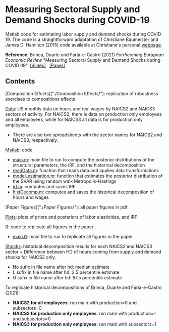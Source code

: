 # Measuring Sectoral Supply and Demand Shocks during COVID-19

Matlab code for estimating labor supply and demand shocks during COVID-19. The code is a straightforward adaptation of Christiane Baumeister and James D. Hamilton (2015) code available at Christiane's personal [webpage](https://sites.google.com/site/cjsbaumeister/research).

**Reference**: Brinca, Duarte and Faria-e-Castro (2021) *Forthcoming European Economic Review*
"Measuring Sectoral Supply and Demand Shocks during COVID-19". [[Slides]](https://jbduarte.com/files/seacen_slides.pdf) &nbsp; [[Paper]](https://s3.amazonaws.com/real.stlouisfed.org/wp/2020/2020-011.pdf) 

## Contents

[Composition Effects]("./Composition Effects/"): replication of robustness exercises to compositions effects 

[Data](./Data/): US monthly data on hours and real wages by NAICS2 and NAICS3 sectors of activity. For NAICS2, there is data on production only employees and all employees, while for NAICS3 all data is for production only employees. 

- There are also two spreadsheets with the sector names for NAICS2 and NAICS3, respectively.

[Matlab](./Matlab/): code

- [main.m](./Matlab/main.m): main file to run to compute the posterior distributions of the structural parameters, the IRF, and the historical decomposition
- [readData.m](./Matlab/readData.m): function that reads data and applies data transformations
- [model_estimation.m](./Matlab/model_estimation.m): function that estimates the posterior distribution of the SVAR using random walk Metropolis-Hastings
- [irf.m](./Matlab/irf.m): computes and saves IRF
- [histDecomp.m](./Matlab/histDecomp.m): computes and saves the historical decomposition of hours and wages
  
[Paper Figures]("./Paper Figures/"): all paper figures in pdf

[Plots](./Plots/): plots of priors and posteriors of labor elasticities, and IRF

[R](./R/): code to replicate all figures in the paper

- [main.R](./R/main.R): main file to run to replicate all figures in the paper

[Shocks](./Shocks/): historical decomposition results for each NAICS2 and NAICS3 sector + Difference between HD of hours coming from supply and demand shocks for NAICS2 only. 
- No sufix in file name after hd: median estimate
- L sufix in file name after hd: 2.5 percentile estimate
- U sufix in file name after hd: 97.5 percentile estimate

To replicate historical decompositions of Brinca, Duarte and Faria-e-Castro (2021): 
- **NAICS2 for all employees**: run main with production=0 and subsectors=0
- **NAICS2 for production only employees**: run main with production=1 and subsectors=0
- **NAICS3 for production only employees**: run main with subsectors=1
